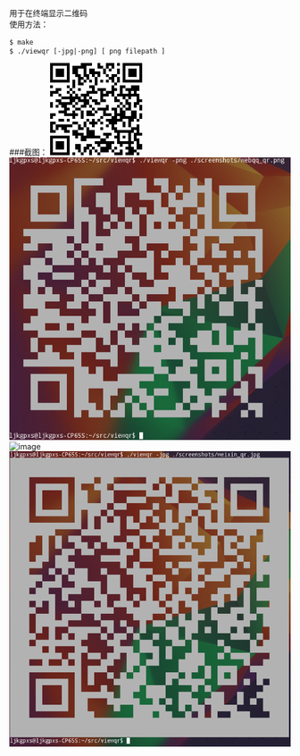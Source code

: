 用于在终端显示二维码
<br />使用方法：

```
$ make
$ ./viewqr [-jpg|-png] [ png filepath ]
```
###截图：
![image](https://github.com/ljkgpxs/ViewQR/raw/master/screenshots/webqq_qr.png)   ![image](https://github.com/ljkgpxs/ViewQR/raw/master/screenshots/screenshot1.png)
<br />
![image](https://github.com/ljkgpxs/ViewQR/raw/master/screenshots/weixin_qr.png)   ![image](https://github.com/ljkgpxs/ViewQR/raw/master/screenshots/screenshot2.png)

